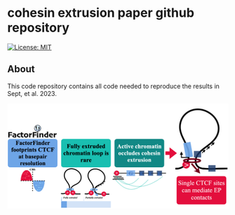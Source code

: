 # cohesin extrusion paper github repository
[![License: MIT](https://img.shields.io/badge/License-MIT-blue.svg)](https://opensource.org/licenses/MIT)

## About

This code repository contains all code needed to reproduce the results in Sept, et al. 2023.

<img width="1200" alt="image" src="https://github.com/aryeelab/cohesin_extrusion_reproducibility/blob/a085e52fa10f1a84271469bacbf52d103a106bfd/Figures/Graphical_Abstract.png">




